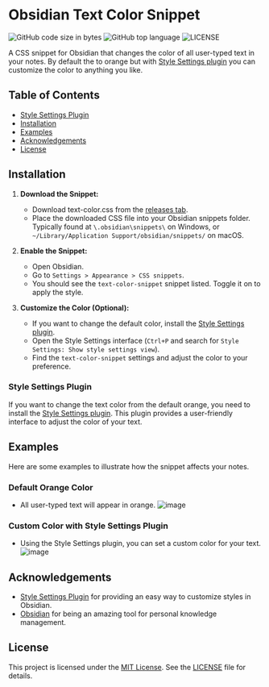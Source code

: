 # Obsidian Text Color Snippet
![GitHub code size in bytes](https://img.shields.io/github/languages/code-size/cheaderthecoder/text-color-snippet)
![GitHub top language](https://img.shields.io/github/languages/top/cheaderthecoder/text-color-snippet)
![LICENSE](https://img.shields.io/github/license/cheaderthecoder/text-color-snippet)

A CSS snippet for Obsidian that changes the color of all user-typed text in your notes. By default the to orange but with [Style Settings plugin](https://github.com/mgmeyers/obsidian-style-settings) you can customize the color to anything you like.


## Table of Contents
- [Style Settings Plugin](#style-settings-plugin)
- [Installation](#installation)
- [Examples](#examples)
- [Acknowledgements](#acknowledgements)
- [License](#license)

## Installation
1. **Download the Snippet:**
   - Download text-color.css from the [releases tab](https://github.com/cheaderthecoder/Obsidian-text-color-snippet/releases/latest).
   - Place the downloaded CSS file into your Obsidian snippets folder. Typically found at `\.obsidian\snippets\` on Windows, or `~/Library/Application Support/obsidian/snippets/` on macOS.


2. **Enable the Snippet:**
   - Open Obsidian.
   - Go to `Settings > Appearance > CSS snippets`.
   - You should see the `text-color-snippet` snippet listed. Toggle it on to apply the style.


3. **Customize the Color (Optional):**
   - If you want to change the default color, install the [Style Settings plugin](https://github.com/mgmeyers/obsidian-style-settings).
   - Open the Style Settings interface (`Ctrl+P` and search for `Style Settings: Show style settings view`).
   - Find the `text-color-snippet` settings and adjust the color to your preference.


### Style Settings Plugin
If you want to change the text color from the default orange, you need to install the [Style Settings plugin](https://github.com/mgmeyers/obsidian-style-settings). This plugin provides a user-friendly interface to adjust the color of your text.


## Examples
Here are some examples to illustrate how the snippet affects your notes.

### Default Orange Color
- All user-typed text will appear in orange.
![image](https://github.com/user-attachments/assets/fc1ba76f-510e-4f1b-bfbb-3c66d17daca1)


### Custom Color with Style Settings Plugin
- Using the Style Settings plugin, you can set a custom color for your text.
![image](https://github.com/user-attachments/assets/876bb74a-1f49-4c3b-90e2-2ba4c3bac291)



## Acknowledgements
- [Style Settings Plugin](https://github.com/mgmeyers/obsidian-style-settings) for providing an easy way to customize styles in Obsidian.
- [Obsidian](https://obsidian.md) for being an amazing tool for personal knowledge management.


## License
This project is licensed under the [MIT License](LICENSE.md). See the [LICENSE](LICENSE) file for details.
